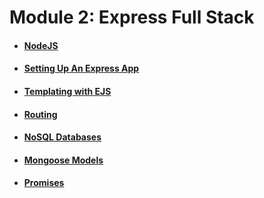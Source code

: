 # Module 2: Express Full Stack

* #### [NodeJS](node.md)
* #### [Setting Up An Express App](setting-up-an-express-app.md)
* #### [Templating with EJS](ejs.md)
* #### [Routing](routing.md)
* #### [NoSQL Databases](no-sql.md)
* #### [Mongoose Models](mongoose-models.md)
* #### [Promises](promises.md)
